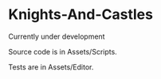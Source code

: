 # Knights-And-Castles
Currently under development

Source code is in Assets/Scripts.

Tests are in Assets/Editor.

